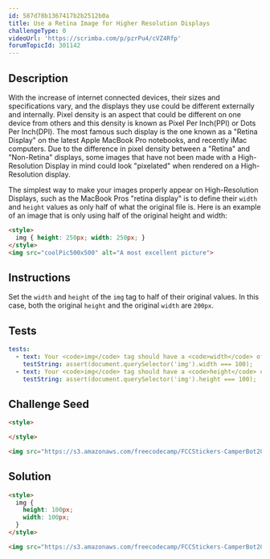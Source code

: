 ```yaml
---
id: 587d78b1367417b2b2512b0a
title: Use a Retina Image for Higher Resolution Displays
challengeType: 0
videoUrl: 'https://scrimba.com/p/pzrPu4/cVZ4Rfp'
forumTopicId: 301142
---
```


## Description

<section id='description'>

With the increase of internet connected devices, their sizes and specifications vary, and the displays they use could be different externally and internally. Pixel density is an aspect that could be different on one device from others and this density is known as Pixel Per Inch(PPI) or Dots Per Inch(DPI). The most famous such display is the one known as a "Retina Display" on the latest Apple MacBook Pro notebooks, and recently iMac computers. Due to the difference in pixel density between a "Retina" and "Non-Retina" displays, some images that have not been made with a High-Resolution Display in mind could look "pixelated" when rendered on a High-Resolution display.

The simplest way to make your images properly appear on High-Resolution Displays, such as the MacBook Pros "retina display" is to define their `width` and `height` values as only half of what the original file is. Here is an example of an image that is only using half of the original height and width:

```html
<style>
  img { height: 250px; width: 250px; }
</style>
<img src="coolPic500x500" alt="A most excellent picture">
```

</section>

## Instructions

<section id='instructions'>

Set the `width` and `height` of the `img` tag to half of their original values. In this case, both the original `height` and the original `width` are `200px`.

</section>

## Tests

<section id='tests'>

```yml
tests:
  - text: Your <code>img</code> tag should have a <code>width</code> of 100 pixels.
    testString: assert(document.querySelector('img').width === 100);
  - text: Your <code>img</code> tag should have a <code>height</code> of 100 pixels.
    testString: assert(document.querySelector('img').height === 100);

```

</section>

## Challenge Seed

<section id='challengeSeed'>

<div id='html-seed'>

```html
<style>

</style>

<img src="https://s3.amazonaws.com/freecodecamp/FCCStickers-CamperBot200x200.jpg" alt="freeCodeCamp sticker that says 'Because CamperBot Cares'">
```

</div>

</section>

## Solution

<section id='solution'>

```html
<style>
  img { 
    height: 100px; 
    width: 100px; 
  }
</style>

<img src="https://s3.amazonaws.com/freecodecamp/FCCStickers-CamperBot200x200.jpg" alt="freeCodeCamp sticker that says 'Because CamperBot Cares'">
```

</section>
